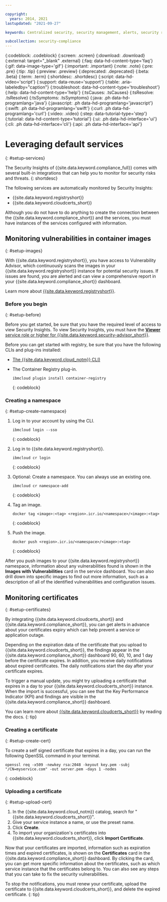 ```yaml
---

copyright:
  years: 2014, 2021
lastupdated: "2021-09-27"

keywords: Centralized security, security management, alerts, security risk, insights, threat detection

subcollection: security-compliance
---
```


{:codeblock: .codeblock}
{:screen: .screen}
{:download: .download}
{:external: target="_blank" .external}
{:faq: data-hd-content-type='faq'}
{:gif: data-image-type='gif'}
{:important: .important}
{:note: .note}
{:pre: .pre}
{:tip: .tip}
{:preview: .preview}
{:deprecated: .deprecated}
{:beta: .beta}
{:term: .term}
{:shortdesc: .shortdesc}
{:script: data-hd-video='script'}
{:support: data-reuse='support'}
{:table: .aria-labeledby="caption"}
{:troubleshoot: data-hd-content-type='troubleshoot'}
{:help: data-hd-content-type='help'}
{:tsCauses: .tsCauses}
{:tsResolve: .tsResolve}
{:tsSymptoms: .tsSymptoms}
{:java: .ph data-hd-programlang='java'}
{:javascript: .ph data-hd-programlang='javascript'}
{:swift: .ph data-hd-programlang='swift'}
{:curl: .ph data-hd-programlang='curl'}
{:video: .video}
{:step: data-tutorial-type='step'}
{:tutorial: data-hd-content-type='tutorial'}
{:ui: .ph data-hd-interface='ui'}
{:cli: .ph data-hd-interface='cli'}
{:api: .ph data-hd-interface='api'}

# Leveraging default services
{: #setup-services}

The Security Insights of {{site.data.keyword.compliance_full}} comes with several built-in integrations that can help you to monitor for security risks and threats.
{: shortdesc}

The following services are automatically monitored by Security Insights:

* {{site.data.keyword.registryshort}}
* {{site.data.keyword.cloudcerts_short}}

Although you do not have to do anything to create the connection between the {{site.data.keyword.compliance_short}} and the services, you must have instances of the services configured with information.


## Monitoring vulnerabilities in container images
{: #setup-images}

With {{site.data.keyword.registryshort}}, you have access to Vulnerability Advisor, which continuously scans the images in your {{site.data.keyword.registryshort}} instance for potential security issues. If issues are found, you are alerted and can view a comprehensive report in your {{site.data.keyword.compliance_short}} dashboard.

Learn more about [{{site.data.keyword.registryshort}}](/docs/Registry?topic=Registry-getting-started).


### Before you begin
{: #setup-before}

Before you get started, be sure that you have the required level of access to view Security Insights. To view Security Insights, you must have the [**Viewer** service role or higher for {{site.data.keyword.security-advisor_short}}](/docs/security-compliance?topic=security-compliance-access-management).

Before you can get started with registry, be sure that you have the following CLIs and plug-ins installed:
* [The {{site.data.keyword.cloud_notm}} CLI)](/docs/cli/reference/ibmcloud?topic=cli-install-ibmcloud-cli)
* The Container Registry plug-in.

   ```
   ibmcloud plugin install container-registry
   ```
   {: codeblock}


### Creating a namespace
{: #setup-create-namespace}

1. Log in to your account by using the CLI.

   ```
   ibmcloud login --sso
   ```
   {: codeblock}

2. Log in to {{site.data.keyword.registryshort}}.

   ```
   ibmcloud cr login
   ```
   {: codeblock}

3. Optional: Create a namespace. You can always use an existing one.

   ```
   ibmcloud cr namespace-add
   ```
   {: codeblock}

3. Tag an image.

   ```
   docker tag <image>:<tag> <region>.icr.io/<namespace>/<image>:<tag>
   ```
   {: codeblock}

5. Push the image.

   ```
   docker push <region>.icr.io/<namespace>/<image>:<tag>
   ```
   {: codeblock}

After you push images to your {{site.data.keyword.registryshort}} namespace, information about any vulnerabilities found is shown in the **Images with Vulnerabilities** card in the service dashboard. You can also drill down into specific images to find out more information, such as a description of all of the identified vulnerabilities and configuration issues.


## Monitoring certificates
{: #setup-certificates}

By integrating {{site.data.keyword.cloudcerts_short}} and {{site.data.keyword.compliance_short}}, you can get alerts in advance about your certificates expiry which can help prevent a service or application outage.


Depending on the expiration data of the certificate that you upload to {{site.data.keyword.cloudcerts_short}}, the findings appear in the {{site.data.keyword.compliance_short}} dashboard 90, 60, 10, and 1 day before the certificate expires. In addition, you receive daily notifications about expired certificates. The daily notifications start the day after your certificate expires.

To trigger a manual update, you might try uploading a certificate that expires in a day to your {{site.data.keyword.cloudcerts_short}} instance. When the import is successful, you can see that the Key Performance Indicator (KPI) and findings are visible in the {{site.data.keyword.compliance_short}} dashboard.

You can learn more about [{{site.data.keyword.cloudcerts_short}}](/docs/certificate-manager?topic=certificate-manager-getting-started) by reading the docs.
{: tip}


### Creating a certificate
{: #setup-create-cert}

To create a self signed certificate that expires in a day, you can run the following OpenSSL command in your terminal.

```
openssl req -x509 -newkey rsa:2048 -keyout key.pem -subj "/CN=myservice.com" -out server.pem -days 1 -nodes
```
{: codeblock}


### Uploading a certificate
{: #setup-upload-cert}

1. In the {{site.data.keyword.cloud_notm}} catalog, search for "{{site.data.keyword.cloudcerts_short}}".
2. Give your service instance a name, or use the preset name.
3. Click **Create**.
4. To import your organization's certificates into {{site.data.keyword.cloudcerts_short}}, click **Import Certificate**.

Now that your certificates are imported, information such as expiration times and expired certificates, is shown on the **Certificates** card in the {{site.data.keyword.compliance_short}} dashboard. By clicking the card, you can get more specific information about the certificates, such as which service instance that the certificates belong to. You can also see any steps that you can take to fix the security vulnerabilities.

To stop the notifications, you must renew your certificate, upload the certificate to {{site.data.keyword.cloudcerts_short}}, and delete the expired certificate.
{: tip}

